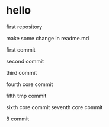 # hello
first repository

make some change in readme.md

first commit

second commit

third commit

fourth core commit

fifth tmp commit

sixth core commit
seventh core commit

8 commit
